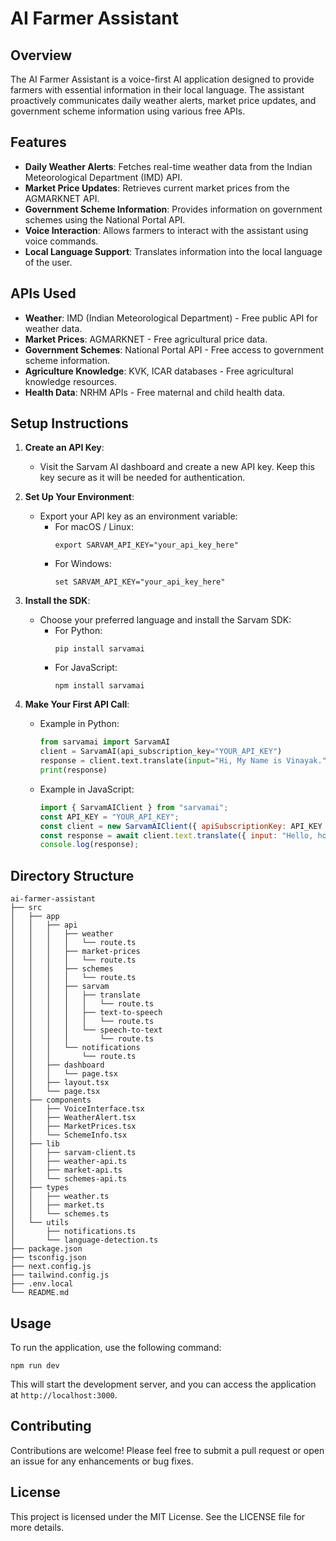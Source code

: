 # AI Farmer Assistant

## Overview
The AI Farmer Assistant is a voice-first AI application designed to provide farmers with essential information in their local language. The assistant proactively communicates daily weather alerts, market price updates, and government scheme information using various free APIs.

## Features
- **Daily Weather Alerts**: Fetches real-time weather data from the Indian Meteorological Department (IMD) API.
- **Market Price Updates**: Retrieves current market prices from the AGMARKNET API.
- **Government Scheme Information**: Provides information on government schemes using the National Portal API.
- **Voice Interaction**: Allows farmers to interact with the assistant using voice commands.
- **Local Language Support**: Translates information into the local language of the user.

## APIs Used
- **Weather**: IMD (Indian Meteorological Department) - Free public API for weather data.
- **Market Prices**: AGMARKNET - Free agricultural price data.
- **Government Schemes**: National Portal API - Free access to government scheme information.
- **Agriculture Knowledge**: KVK, ICAR databases - Free agricultural knowledge resources.
- **Health Data**: NRHM APIs - Free maternal and child health data.

## Setup Instructions

1. **Create an API Key**: 
   - Visit the Sarvam AI dashboard and create a new API key. Keep this key secure as it will be needed for authentication.

2. **Set Up Your Environment**:
   - Export your API key as an environment variable:
     - For macOS / Linux:
       ```
       export SARVAM_API_KEY="your_api_key_here"
       ```
     - For Windows:
       ```
       set SARVAM_API_KEY="your_api_key_here"
       ```

3. **Install the SDK**:
   - Choose your preferred language and install the Sarvam SDK:
     - For Python:
       ```
       pip install sarvamai
       ```
     - For JavaScript:
       ```
       npm install sarvamai
       ```

4. **Make Your First API Call**:
   - Example in Python:
     ```python
     from sarvamai import SarvamAI
     client = SarvamAI(api_subscription_key="YOUR_API_KEY")
     response = client.text.translate(input="Hi, My Name is Vinayak.", source_language_code="auto", target_language_code="gu-IN", speaker_gender="Male")
     print(response)
     ```
   - Example in JavaScript:
     ```javascript
     import { SarvamAIClient } from "sarvamai";
     const API_KEY = "YOUR_API_KEY";
     const client = new SarvamAIClient({ apiSubscriptionKey: API_KEY });
     const response = await client.text.translate({ input: "Hello, how are you?", target_language_code: "hi-IN" });
     console.log(response);
     ```

## Directory Structure
```
ai-farmer-assistant
├── src
│   ├── app
│   │   ├── api
│   │   │   ├── weather
│   │   │   │   └── route.ts
│   │   │   ├── market-prices
│   │   │   │   └── route.ts
│   │   │   ├── schemes
│   │   │   │   └── route.ts
│   │   │   ├── sarvam
│   │   │   │   ├── translate
│   │   │   │   │   └── route.ts
│   │   │   │   ├── text-to-speech
│   │   │   │   │   └── route.ts
│   │   │   │   └── speech-to-text
│   │   │   │       └── route.ts
│   │   │   └── notifications
│   │   │       └── route.ts
│   │   ├── dashboard
│   │   │   └── page.tsx
│   │   ├── layout.tsx
│   │   └── page.tsx
│   ├── components
│   │   ├── VoiceInterface.tsx
│   │   ├── WeatherAlert.tsx
│   │   ├── MarketPrices.tsx
│   │   └── SchemeInfo.tsx
│   ├── lib
│   │   ├── sarvam-client.ts
│   │   ├── weather-api.ts
│   │   ├── market-api.ts
│   │   └── schemes-api.ts
│   ├── types
│   │   ├── weather.ts
│   │   ├── market.ts
│   │   └── schemes.ts
│   └── utils
│       ├── notifications.ts
│       └── language-detection.ts
├── package.json
├── tsconfig.json
├── next.config.js
├── tailwind.config.js
├── .env.local
└── README.md
```

## Usage
To run the application, use the following command:
```
npm run dev
```
This will start the development server, and you can access the application at `http://localhost:3000`.

## Contributing
Contributions are welcome! Please feel free to submit a pull request or open an issue for any enhancements or bug fixes.

## License
This project is licensed under the MIT License. See the LICENSE file for more details.